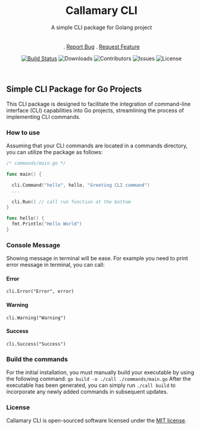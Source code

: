 <h1 align="center">Callamary CLI</h3>
  <p align="center">
    A simple CLI package for Golang project
    <br/>
    <br/>
    <br/>
    .
    <a href="https://github.com/callamary/cli/issues">Report Bug</a>
    .
    <a href="https://github.com/callamary/cli/issues">Request Feature</a>
  </p>
</p>

<p align="center">
  <a href="https://github.com/callamary/cli/actions"><img src="https://github.com/callamary/cli/actions/workflows/go.yml/badge.svg" alt="Build Status"></a>
  <img src="https://img.shields.io/github/downloads/callamary/cli/total?color=dark-blue" alt="Downloads">
  <img src="https://img.shields.io/github/contributors/callamary/cli?color=dark-green" alt="Contributors">
  <img src="https://img.shields.io/github/issues/callamary/cli" alt="Issues">
  <img src="https://img.shields.io/badge/license-MIT-green" alt="License">
</p>


<br />

## Simple CLI Package for Go Projects
This CLI package is designed to facilitate the integration of command-line interface (CLI) capabilities into Go projects, streamlining the process of implementing CLI commands.

### How to use
Assuming that your CLI commands are located in a commands directory, you can utilize the package as follows:
```go
/* commands/main.go */

func main() {

  cli.Command("hello", hello, "Greeting CLI command")
  ...

  cli.Run() // call run function at the bottom
}

func hello() {
  fmt.Println("Hello World")
}
```

### Console Message
Showing message in terminal will be ease. For example you need to print error message in terminal, you can call:

#### Error
```cli.Error("Error", error)```

#### Warning
```cli.Warning("Warning")```

#### Success
```cli.Success("Success")```


### Build the commands
For the initial installation, you must manually build your executable by using the following command:
``go build -o ./call ./commands/main.go``
After the executable has been generated, you can simply run ``./call build`` to incorporate any newly added commands in subsequent updates.


### License
Callamary CLI is open-sourced software licensed under the [MIT license](https://opensource.org/licenses/MIT).



